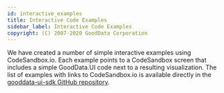 ```yaml
---
id: interactive_examples
title: Interactive Code Examples
sidebar_label: Interactive Code Examples
copyright: (C) 2007-2020 GoodData Corporation
---
```


We have created a number of simple interactive examples using CodeSandbox.io. Each example points to a CodeSandbox screen that includes a simple GoodData.UI code next to a resulting visualization.
The list of examples with links to CodeSandbox.io is available directly in the <a href="https://github.com/gooddata/gooddata-ui-sdk/tree/master/examples/sdk-interactive-examples" target="_blank">gooddata-ui-sdk GitHub repository</a>.
